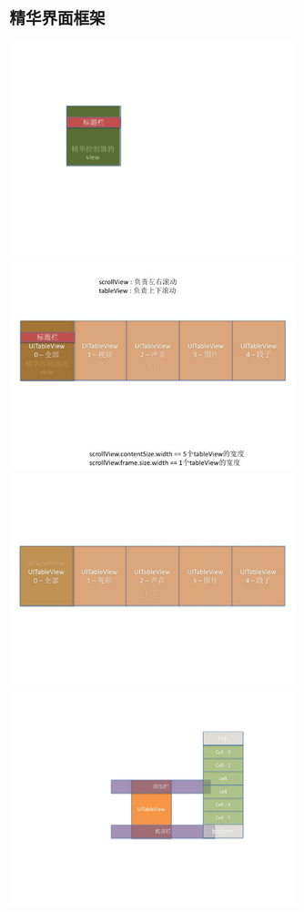 # 精华界面框架

![](images/1/幻灯片1.jpg)
![](images/1/幻灯片2.jpg)
![](images/1/幻灯片3.jpg)
![](images/1/幻灯片4.jpg)